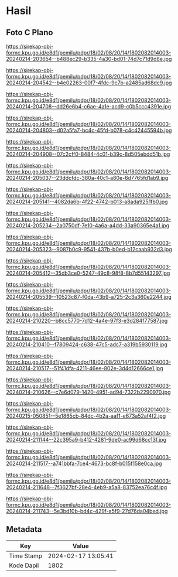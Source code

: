 # Hasil

## Foto C Plano

https://sirekap-obj-formc.kpu.go.id/e8d1/pemilu/pdpr/18/02/08/20/14/1802082014003-20240214-203654--b488ec29-b335-4a30-bd01-74d7c71d9d8e.jpg

https://sirekap-obj-formc.kpu.go.id/e8d1/pemilu/pdpr/18/02/08/20/14/1802082014003-20240214-204542--b4e02263-00f7-4fdc-9c7b-a2485ad68dc9.jpg

https://sirekap-obj-formc.kpu.go.id/e8d1/pemilu/pdpr/18/02/08/20/14/1802082014003-20240214-204708--dd26e6b4-c6ae-4a1e-acd9-c0b5ccc4391e.jpg

https://sirekap-obj-formc.kpu.go.id/e8d1/pemilu/pdpr/18/02/08/20/14/1802082014003-20240214-204803--d02a5fa7-bc4c-45fd-b078-c4c42445594b.jpg

https://sirekap-obj-formc.kpu.go.id/e8d1/pemilu/pdpr/18/02/08/20/14/1802082014003-20240214-204908--07c2cff0-8484-4c01-b39c-8d505ebdd51b.jpg

https://sirekap-obj-formc.kpu.go.id/e8d1/pemilu/pdpr/18/02/08/20/14/1802082014003-20240214-205037--23ddcfdc-380a-40c1-a80e-6d7765fd1ab9.jpg

https://sirekap-obj-formc.kpu.go.id/e8d1/pemilu/pdpr/18/02/08/20/14/1802082014003-20240214-205141--4082da6b-4f22-4742-b013-a8ada9251fb0.jpg

https://sirekap-obj-formc.kpu.go.id/e8d1/pemilu/pdpr/18/02/08/20/14/1802082014003-20240214-205234--2a0750df-7e10-4a6a-a4dd-33a90365e4a1.jpg

https://sirekap-obj-formc.kpu.go.id/e8d1/pemilu/pdpr/18/02/08/20/14/1802082014003-20240214-205323--9087b0c9-9541-437b-b0ed-b12caab932d3.jpg

https://sirekap-obj-formc.kpu.go.id/e8d1/pemilu/pdpr/18/02/08/20/14/1802082014003-20240214-205412--35db3ce0-5247-49c8-98f8-8b7d55143297.jpg

https://sirekap-obj-formc.kpu.go.id/e8d1/pemilu/pdpr/18/02/08/20/14/1802082014003-20240214-205539--10523c87-f0da-43b9-a725-2c3a360e2244.jpg

https://sirekap-obj-formc.kpu.go.id/e8d1/pemilu/pdpr/18/02/08/20/14/1802082014003-20240214-210220--b8cc5770-7d12-4a4e-97f3-e3d284f77587.jpg

https://sirekap-obj-formc.kpu.go.id/e8d1/pemilu/pdpr/18/02/08/20/14/1802082014003-20240214-210410--f7809424-c638-47c5-adc7-a319b5930119.jpg

https://sirekap-obj-formc.kpu.go.id/e8d1/pemilu/pdpr/18/02/08/20/14/1802082014003-20240214-210517--51f41dfa-4211-46ee-802e-3d4d12666ce1.jpg

https://sirekap-obj-formc.kpu.go.id/e8d1/pemilu/pdpr/18/02/08/20/14/1802082014003-20240214-210626--c7e6d079-1420-4951-ad94-7322b2290970.jpg

https://sirekap-obj-formc.kpu.go.id/e8d1/pemilu/pdpr/18/02/08/20/14/1802082014003-20240215-050851--5e1865cb-84dc-4b2a-aaf1-e673a52af4f2.jpg

https://sirekap-obj-formc.kpu.go.id/e8d1/pemilu/pdpr/18/02/08/20/14/1802082014003-20240214-211144--22c395a9-b412-4281-9de0-ac99d68cc13f.jpg

https://sirekap-obj-formc.kpu.go.id/e8d1/pemilu/pdpr/18/02/08/20/14/1802082014003-20240214-211517--a741bbfa-7ce4-4673-bc8f-b015f158e0ca.jpg

https://sirekap-obj-formc.kpu.go.id/e8d1/pemilu/pdpr/18/02/08/20/14/1802082014003-20240214-211648--7f3627bf-28e4-4eb9-a5a8-83752ea76c4f.jpg

https://sirekap-obj-formc.kpu.go.id/e8d1/pemilu/pdpr/18/02/08/20/14/1802082014003-20240214-211743--5e3bd10b-bd4c-429f-a5f9-27d76da04bed.jpg


## Metadata

| Key        | Value               |
| ---------- | ------------------- |
| Time Stamp | 2024-02-17 13:05:41 |
| Kode Dapil | 1802                |



